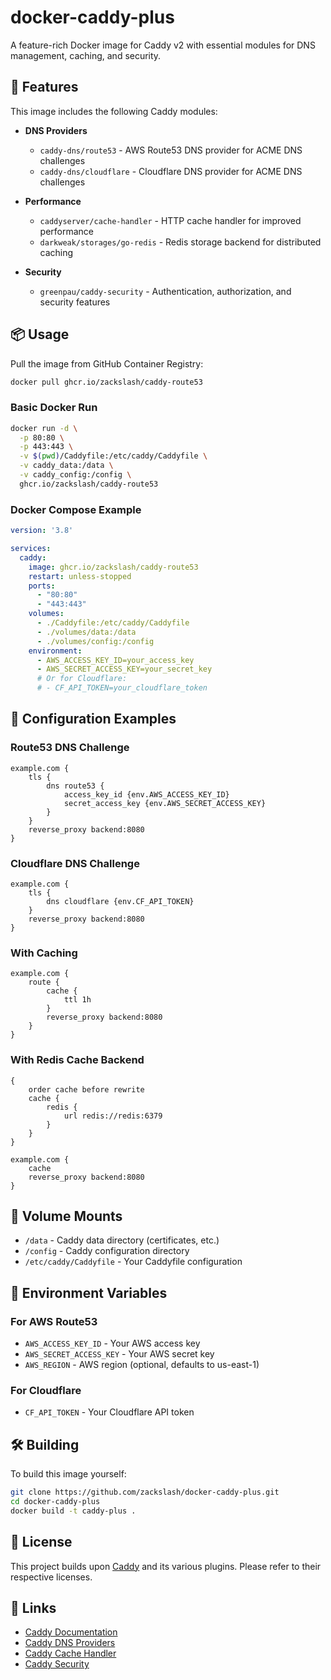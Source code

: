 # docker-caddy-plus

A feature-rich Docker image for Caddy v2 with essential modules for DNS management, caching, and security.

## 🚀 Features

This image includes the following Caddy modules:

- **DNS Providers**
  - `caddy-dns/route53` - AWS Route53 DNS provider for ACME DNS challenges
  - `caddy-dns/cloudflare` - Cloudflare DNS provider for ACME DNS challenges

- **Performance**
  - `caddyserver/cache-handler` - HTTP cache handler for improved performance
  - `darkweak/storages/go-redis` - Redis storage backend for distributed caching

- **Security**
  - `greenpau/caddy-security` - Authentication, authorization, and security features

## 📦 Usage

Pull the image from GitHub Container Registry:

```bash
docker pull ghcr.io/zackslash/caddy-route53
```

### Basic Docker Run

```bash
docker run -d \
  -p 80:80 \
  -p 443:443 \
  -v $(pwd)/Caddyfile:/etc/caddy/Caddyfile \
  -v caddy_data:/data \
  -v caddy_config:/config \
  ghcr.io/zackslash/caddy-route53
```

### Docker Compose Example

```yaml
version: '3.8'

services:
  caddy:
    image: ghcr.io/zackslash/caddy-route53
    restart: unless-stopped
    ports:
      - "80:80"
      - "443:443"
    volumes:
      - ./Caddyfile:/etc/caddy/Caddyfile
      - ./volumes/data:/data
      - ./volumes/config:/config
    environment:
      - AWS_ACCESS_KEY_ID=your_access_key
      - AWS_SECRET_ACCESS_KEY=your_secret_key
      # Or for Cloudflare:
      # - CF_API_TOKEN=your_cloudflare_token
```

## 🔧 Configuration Examples

### Route53 DNS Challenge

```caddyfile
example.com {
    tls {
        dns route53 {
            access_key_id {env.AWS_ACCESS_KEY_ID}
            secret_access_key {env.AWS_SECRET_ACCESS_KEY}
        }
    }
    reverse_proxy backend:8080
}
```

### Cloudflare DNS Challenge

```caddyfile
example.com {
    tls {
        dns cloudflare {env.CF_API_TOKEN}
    }
    reverse_proxy backend:8080
}
```

### With Caching

```caddyfile
example.com {
    route {
        cache {
            ttl 1h
        }
        reverse_proxy backend:8080
    }
}
```

### With Redis Cache Backend

```caddyfile
{
    order cache before rewrite
    cache {
        redis {
            url redis://redis:6379
        }
    }
}

example.com {
    cache
    reverse_proxy backend:8080
}
```

## 📂 Volume Mounts

- `/data` - Caddy data directory (certificates, etc.)
- `/config` - Caddy configuration directory
- `/etc/caddy/Caddyfile` - Your Caddyfile configuration

## 🔐 Environment Variables

### For AWS Route53
- `AWS_ACCESS_KEY_ID` - Your AWS access key
- `AWS_SECRET_ACCESS_KEY` - Your AWS secret key
- `AWS_REGION` - AWS region (optional, defaults to us-east-1)

### For Cloudflare
- `CF_API_TOKEN` - Your Cloudflare API token

## 🛠️ Building

To build this image yourself:

```bash
git clone https://github.com/zackslash/docker-caddy-plus.git
cd docker-caddy-plus
docker build -t caddy-plus .
```

## 📄 License

This project builds upon [Caddy](https://caddyserver.com/) and its various plugins. Please refer to their respective licenses.

## 🔗 Links

- [Caddy Documentation](https://caddyserver.com/docs/)
- [Caddy DNS Providers](https://github.com/caddy-dns)
- [Caddy Cache Handler](https://github.com/caddyserver/cache-handler)
- [Caddy Security](https://github.com/greenpau/caddy-security)
